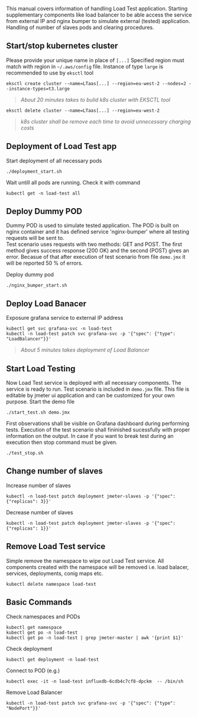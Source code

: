 
This manual covers information of handling Load Test application. Starting supplementary components like load balancer to be able access the service from external IP and nginx bumper to simulate external (tested) application.
Handling of number of slaves pods and clearing procedures.

## Start/stop kubernetes cluster
Please provide your unique name in place of `[...]`
Specified region must match with region in `~/.aws/config` file.
Instance of type `large` is recommended to use by `eksctl` tool
```
eksctl create cluster --name=LTaas[...] --region=eu-west-2 --nodes=2 --instance-types=t3.large
```
> *About 20 minutes takes to bulid k8s cluster with EKSCTL tool* 

```
eksctl delete cluster --name=LTaas[...] --region=eu-west-2
```
> *k8s cluster shall be remove each time to avoid unnecessary charging costs* 

## Deployment of Load Test app
Start deployment of all necessary pods
```
./deployment_start.sh
```

Wait untill all pods are running. Check it with command
```
kubectl get -n load-test all
```

## Deploy Dummy POD
Dummy POD is used to simulate tested application.
The POD is built on nginx container and it has defined service 'nginx-bumper' where all 
testing requests will be sent to.  
Test scenario uses requests with two methods: GET and POST. The first method gives success response (200 OK) and the second (POST) gives an error. 
Becasue of that after execution of test scenario from file `demo.jmx` it will be reported 50 % of errors. 

Deploy dummy pod
```
./nginx_bumper_start.sh
```

## Deploy Load Banacer
Exposure grafana service to external IP address
```
kubectl get svc grafana-svc -n load-test
kubectl -n load-test patch svc grafana-svc -p '{"spec": {"type": "LoadBalancer"}}'
```
> *About 5 minutes takes deployment of Load Balancer* 


## Start Load Testing
Now Load Test service is deployed with all necessary components. The service is ready to run. 
Test scenario is included in `demo.jmx` file. This file is editable by jmeter ui application
and can be customized for your own purpose.
Start the demo file 
```
./start_test.sh demo.jmx
```
First observations shall be visible on Grafana dashboard during performing tests. 
Execution of the test scenario shall fininished sucessfully with proper information on the output.
In case if you want to break test during an execution then stop command must be given.  
```
./test_stop.sh
```

## Change number of slaves 
Increase number of slaves
```
kubectl -n load-test patch deployment jmeter-slaves -p '{"spec": {"replicas": 3}}'
```
Decrease number of slaves
```
kubectl -n load-test patch deployment jmeter-slaves -p '{"spec": {"replicas": 1}}'
```

## Remove Load Test service 
Simple remove the namespace to wipe out Load Test service. All components created with the namespace will be removed i.e. load balacer, services, deployments, conig maps etc.
```
kubectl delete namespace load-test
```

## Basic Commands
Check namespaces and PODs
```
kubectl get namespace
kubectl get po -n load-test
kubectl get po -n load-test | grep jmeter-master | awk '{print $1}'
```
Check deployment
```
kubectl get deployment -n load-test
```

Connect to POD (e.g.)
```
kubectl exec -it -n load-test influxdb-6cdb4c7cf8-dpckm  -- /bin/sh
```

Remove Load Balancer
```
kubectl -n load-test patch svc grafana-svc -p '{"spec": {"type": "NodePort"}}'
```

